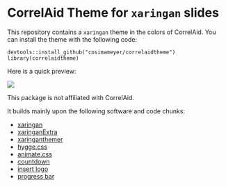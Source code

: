 # CorrelAid Theme for `xaringan` slides

This repository contains a `xaringan` theme in the colors of CorrelAid. You can install the theme with the following code:

```
devtools::install_github("cosimameyer/correlaidtheme")
library(correlaidtheme)
```

Here is a quick preview:

![](https://cosimameyer.rbind.io/media/correlaidtheme_demo.gif)

This package is not affiliated with CorrelAid.

It builds mainly upon the following software and code chunks:
- [xaringan](https://github.com/yihui/xaringan)
- [xaringanExtra](https://github.com/gadenbuie/xaringanExtra)
- [xaringanthemer](https://github.com/gadenbuie/xaringanthemer)
- [hygge.css](https://yihui.org/en/2018/02/xaringan-hygge/)
- [animate.css](https://www.google.com/url?sa=t&rct=j&q=&esrc=s&source=web&cd=&cad=rja&uact=8&ved=2ahUKEwi2idHX8sPvAhVnAGMBHUqiA3AQFjAAegQIAxAD&url=https%3A%2F%2Fanimate.style%2F&usg=AOvVaw0qq0RGwJ5G-z7T4NErMa_J)
- [countdown](https://github.com/gadenbuie/countdown)
- [insert logo](https://www.garrickadenbuie.com/blog/xaringan-tip-logo-all-slides/)
- [progress bar](https://github.com/yihui/xaringan/issues/109)
